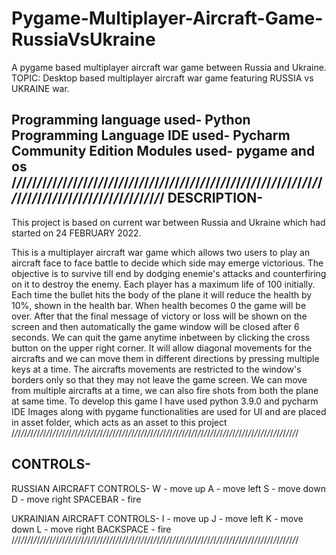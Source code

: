 # Pygame-Multiplayer-Aircraft-Game-RussiaVsUkraine
A pygame based multiplayer aircraft war game between Russia and Ukraine.
TOPIC: Desktop based multiplayer aircraft war game featuring RUSSIA vs UKRAINE war.


Programming language used- Python Programming Language
IDE used- Pycharm Community Edition
Modules used- pygame and os
/*/*/*/*/*/*/*/*/*/*/*/*/*/*/*/*/*/*/*/*/*/*/*/*/*/*/*/*/*/*/*/*/*/*/*/*/*/*/*/*/*/*/*/*/*/*/*/*/*/*/*/*/*/*/*/*/*/*/*/*/*/*/*/*/*/*/*/*/*/*/*/*/*/*/*/*/*/*/*/*/*/*/*/*/*/*/*/*/*/*/
DESCRIPTION-
------------

This project is based on current war between Russia and Ukraine which had started on 24 FEBRUARY 2022.

This is a multiplayer aircraft war game which allows two users to play an aircraft face to face battle
to decide which side may emerge victorious.
The objective is to survive till end by dodging enemie's attacks and counterfiring on it to destroy the enemy.
Each player has a maximum life of 100 initially.
Each time the bullet hits the body of the plane it will reduce the health by 10%, shown in the health bar.
When health becomes 0 the game will be over.
After that the final message of victory or loss will be shown on the screen and then automatically the game window will be closed after 6 seconds.
We can quit the game anytime inbetween by clicking the cross button on the upper right corner.
It will allow diagonal movements for the aircrafts and we can move them in different directions by pressing multiple keys at a time.
The aircrafts movements are restricted to the window's borders only so that they may not leave the game screen.
We can move from multiple aircrafts at a time, we can also fire shots from both the plane at same time.
To develop this game I have used python 3.9.0 and pycharm IDE
Images along with pygame functionalities are used for UI
and are placed in asset folder, which acts as an asset to this project
/*/*/*/*/*/*/*/*/*/*/*/*/*/*/*/*/*/*/*/*/*/*/*/*/*/*/*/*/*/*/*/*/*/*/*/*/*/*/*/*/*/*/*/*/*/*/*/*/*/*/*/*/*/*/*/*/*/*/*/*/*/*/*/*/*/*/*/*/*/*/*/*/*/*/*/*/*/*/*/*/*/*/*/*/*/*/*/*/*/*/

CONTROLS- 
---------
RUSSIAN AIRCRAFT CONTROLS-
W - move up
A - move left
S - move down
D - move right
SPACEBAR - fire

UKRAINIAN AIRCRAFT CONTROLS-
I - move up
J - move left
K - move down
L - move right
BACKSPACE - fire
/*/*/*/*/*/*/*/*/*/*/*/*/*/*/*/*/*/*/*/*/*/*/*/*/*/*/*/*/*/*/*/*/*/*/*/*/*/*/*/*/*/*/*/*/*/*/*/*/*/*/*/*/*/*/*/*/*/*/*/*/*/*/*/*/*/*/*/*/*/*/*/*/*/*/*/*/*/*/*/*/*/*/*/*/*/*/*/*/*/*/
